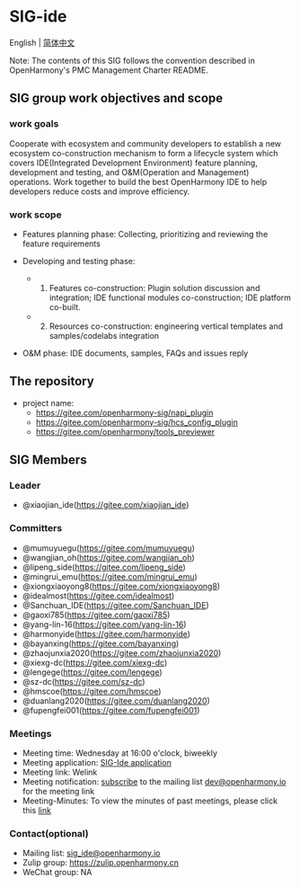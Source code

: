# SIG-ide

English | [简体中文](./sig-ide_cn.md)

Note: The contents of this SIG follows the convention described in OpenHarmony's PMC Management Charter README.

## SIG group work objectives and scope

### work goals

Cooperate with ecosystem and community developers to establish a new ecosystem co-construction mechanism to form a lifecycle system which covers IDE(Integrated Development Environment) feature planning, development and testing, and O&M(Operation and Management) operations.  Work together to build the best OpenHarmony IDE to help developers reduce costs and improve efficiency.

### work scope

+ Features planning phase:
Collecting, prioritizing and reviewing the feature requirements
+ Developing and testing phase:
  + 1) Features co-construction:
      Plugin solution discussion and integration; IDE functional modules co-construction; IDE platform co-built.
  + 2) Resources co-construction: engineering vertical templates and samples/codelabs integration

+ O&M phase:
IDE documents, samples, FAQs and  issues reply

## The repository

+ project name:
  + <https://gitee.com/openharmony-sig/napi_plugin>
  + <https://gitee.com/openharmony-sig/hcs_config_plugin>
  + <https://gitee.com/openharmony/tools_previewer>

## SIG Members

### Leader

+ @xiaojian_ide(<https://gitee.com/xiaojian_ide>)

### Committers

+ @mumuyuegu(<https://gitee.com/mumuyuegu>)
+ @wangjian_oh(<https://gitee.com/wangjian_oh>)
+ @lipeng_side(<https://gitee.com/lipeng_side>)
+ @mingrui_emu(<https://gitee.com/mingrui_emu>)
+ @xiongxiaoyong8(<https://gitee.com/xiongxiaoyong8>)
+ @idealmost(<https://gitee.com/idealmost>)
+ @Sanchuan_IDE(<https://gitee.com/Sanchuan_IDE>)
+ @gaoxi785(<https://gitee.com/gaoxi785>)
+ @yang-lin-16(<https://gitee.com/yang-lin-16>)
+ @harmonyide(<https://gitee.com/harmonyide>)
+ @bayanxing(<https://gitee.com/bayanxing>)
+ @zhaojunxia2020(<https://gitee.com/zhaojunxia2020>)
+ @xiexg-dc(<https://gitee.com/xiexg-dc>)
+ @lengege(<https://gitee.com/lengege>)
+ @sz-dc(<https://gitee.com/sz-dc>)
+ @hmscoe(<https://gitee.com/hmscoe>)
+ @duanlang2020(<https://gitee.com/duanlang2020>)
+ @fupengfei001(<https://gitee.com/fupengfei001>)

### Meetings

+ Meeting time: Wednesday at 16:00 o'clock, biweekly
+ Meeting application: [SIG-Ide application](https://shimo.im/docs/RKAWVD8p8OiOVek8)
+ Meeting link: Welink
+ Meeting notification: [subscribe](https://lists.openatom.io/postorius/lists/dev.openharmony.io) to the mailing list dev@openharmony.io for the meeting link
+ Meeting-Minutes: To view the minutes of past meetings, please click this [link](https://gitee.com/openharmony-sig/sig-content/tree/master/ide/meetings)

### Contact(optional)

+ Mailing list: sig_ide@openharmony.io
+ Zulip group: <https://zulip.openharmony.cn>
+ WeChat group: NA
